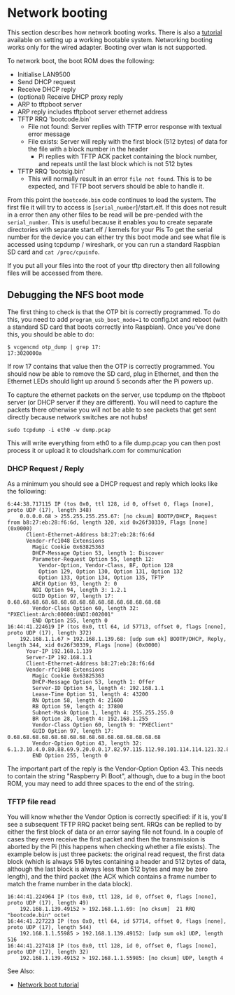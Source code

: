 # Network booting

This section describes how network booting works. There is also a [tutorial](net_tutorial.md) available on setting up a working bootable system. Networking booting works only for the wired adapter. Booting over wlan is not supported.

To network boot, the boot ROM does the following:

* Initialise LAN9500
* Send DHCP request
* Receive DHCP reply
* (optional) Receive DHCP proxy reply
* ARP to tftpboot server
* ARP reply includes tftpboot server ethernet address
* TFTP RRQ 'bootcode.bin'
  * File not found: Server replies with TFTP error response with textual error message
  * File exists: Server will reply with the first block (512 bytes) of data for the file with a block number in the header
    * Pi replies with TFTP ACK packet containing the block number, and repeats until the last block which is not 512 bytes
* TFTP RRQ 'bootsig.bin'
  * This will normally result in an error `file not found`. This is to be expected, and TFTP boot servers should be able to handle it.

From this point the `bootcode.bin` code continues to load the system. The first file it will try to access is [`serial_number`]/start.elf. If this does not result in a error then any other files to be read will be pre-pended with the `serial_number`. This is useful because it enables you to create separate directories with separate start.elf / kernels for your Pis
To get the serial number for the device you can either try this boot mode and see what file is accessed using tcpdump / wireshark, or you can run a standard Raspbian SD card and `cat /proc/cpuinfo`.

If you put all your files into the root of your tftp directory then all following files will be accessed from there.

## Debugging the NFS boot mode

The first thing to check is that the OTP bit is correctly programmed. To do this, you need to add `program_usb_boot_mode=1` to config.txt and reboot (with a standard SD card that boots correctly into Raspbian). Once you've done this, you should be able to do:

```
$ vcgencmd otp_dump | grep 17:
17:3020000a
```

If row 17 contains that value then the OTP is correctly programmed. You should now be able to remove the SD card, plug in Ethernet,
and then the Ethernet LEDs should light up around 5 seconds after the Pi powers up.

To capture the ethernet packets on the server, use tcpdump on the tftpboot server (or DHCP server if they are different). You will need to capture the packets there otherwise you will not be able to see packets that get sent directly because network switches are not hubs!

``` 
sudo tcpdump -i eth0 -w dump.pcap
```

This will write everything from eth0 to a file dump.pcap you can then post process it or upload it to cloudshark.com for communication

### DHCP Request / Reply

As a minimum you should see a DHCP request and reply which looks like the following:

```
6:44:38.717115 IP (tos 0x0, ttl 128, id 0, offset 0, flags [none], proto UDP (17), length 348)
    0.0.0.0.68 > 255.255.255.255.67: [no cksum] BOOTP/DHCP, Request from b8:27:eb:28:f6:6d, length 320, xid 0x26f30339, Flags [none] (0x0000)
	  Client-Ethernet-Address b8:27:eb:28:f6:6d
	  Vendor-rfc1048 Extensions
	    Magic Cookie 0x63825363
	    DHCP-Message Option 53, length 1: Discover
	    Parameter-Request Option 55, length 12: 
	      Vendor-Option, Vendor-Class, BF, Option 128
	      Option 129, Option 130, Option 131, Option 132
	      Option 133, Option 134, Option 135, TFTP
	    ARCH Option 93, length 2: 0
	    NDI Option 94, length 3: 1.2.1
	    GUID Option 97, length 17: 0.68.68.68.68.68.68.68.68.68.68.68.68.68.68.68.68
	    Vendor-Class Option 60, length 32: "PXEClient:Arch:00000:UNDI:002001"
	    END Option 255, length 0
16:44:41.224619 IP (tos 0x0, ttl 64, id 57713, offset 0, flags [none], proto UDP (17), length 372)
    192.168.1.1.67 > 192.168.1.139.68: [udp sum ok] BOOTP/DHCP, Reply, length 344, xid 0x26f30339, Flags [none] (0x0000)
	  Your-IP 192.168.1.139
	  Server-IP 192.168.1.1
	  Client-Ethernet-Address b8:27:eb:28:f6:6d
	  Vendor-rfc1048 Extensions
	    Magic Cookie 0x63825363
	    DHCP-Message Option 53, length 1: Offer
	    Server-ID Option 54, length 4: 192.168.1.1
	    Lease-Time Option 51, length 4: 43200
	    RN Option 58, length 4: 21600
	    RB Option 59, length 4: 37800
	    Subnet-Mask Option 1, length 4: 255.255.255.0
	    BR Option 28, length 4: 192.168.1.255
	    Vendor-Class Option 60, length 9: "PXEClient"
	    GUID Option 97, length 17: 0.68.68.68.68.68.68.68.68.68.68.68.68.68.68.68.68
	    Vendor-Option Option 43, length 32: 6.1.3.10.4.0.80.88.69.9.20.0.0.17.82.97.115.112.98.101.114.114.121.32.80.105.32.66.111.111.116.255
	    END Option 255, length 0
```

The important part of the reply is the Vendor-Option Option 43. This needs to contain the string "Raspberry Pi Boot", although, due
to a bug in the boot ROM, you may need to add three spaces to the end of the string.

### TFTP file read

You will know whether the Vendor Option is correctly specified: if it is, you'll see a subsequent TFTP RRQ packet being sent. RRQs can be replied to by either the first block of data or an error saying file not found. In a couple of cases they even receive the first packet and then the transmission is aborted by the Pi (this happens when checking whether a file exists). The example below is just three packets: the original read request, the first data block (which is always 516 bytes containing a header and 512 bytes of data, although the last block is always less than 512 bytes and may be zero length), and the third packet (the ACK which contains a frame number to match the frame number in the data block).

```
16:44:41.224964 IP (tos 0x0, ttl 128, id 0, offset 0, flags [none], proto UDP (17), length 49)
    192.168.1.139.49152 > 192.168.1.1.69: [no cksum]  21 RRQ "bootcode.bin" octet 
16:44:41.227223 IP (tos 0x0, ttl 64, id 57714, offset 0, flags [none], proto UDP (17), length 544)
    192.168.1.1.55985 > 192.168.1.139.49152: [udp sum ok] UDP, length 516
16:44:41.227418 IP (tos 0x0, ttl 128, id 0, offset 0, flags [none], proto UDP (17), length 32)
    192.168.1.139.49152 > 192.168.1.1.55985: [no cksum] UDP, length 4
```

See Also:
* [Network boot tutorial](net_tutorial.md)
